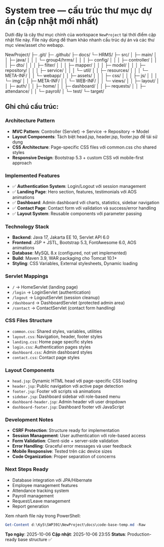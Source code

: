 # System tree — cấu trúc thư mục dự án (cập nhật mới nhất)

Dưới đây là cây thư mục chính của workspace `NewProject` tại thời điểm cập nhật file này. File này dùng để tham khảo nhanh cấu trúc dự án và các thư mục view/asset cho webapp.

NewProject/
├─ .git/
├─ .github/
├─ docs/
└─ HRMS/
├─ src/
│ ├─ main/
│ │ ├─ java/
│ │ │ └─ group4/hrms/
│ │ │ ├─ config/
│ │ │ ├─ controller/
│ │ │ ├─ dto/
│ │ │ ├─ filter/
│ │ │ ├─ mapper/
│ │ │ ├─ model/
│ │ │ ├─ repository/
│ │ │ ├─ service/
│ │ │ └─ util/
│ │ ├─ resources/
│ │ │ └─ META-INF/
│ │ └─ webapp/
│ │ ├─ assets/
│ │ │ ├─ css/
│ │ │ ├─ js/
│ │ │ └─ img/
│ │ ├─ META-INF/
│ │ └─ WEB-INF/
│ │ └─ views/
│ │ ├─ layout/
│ │ ├─ auth/
│ │ ├─ home/
│ │ ├─ dashboard/
│ │ ├─ requests/
│ │ ├─ attendance/
│ │ └─ payroll/
│ └─ test/
└─ target/

## Ghi chú cấu trúc:

### **Architecture Pattern**

- **MVC Pattern**: Controller (Servlet) → Service → Repository → Model
- **Layout Components**: Tách biệt head.jsp, header.jsp, footer.jsp để tái sử dụng
- **CSS Architecture**: Page-specific CSS files với common.css cho shared styles
- **Responsive Design**: Bootstrap 5.3 + custom CSS với mobile-first approach

### **Implemented Features**

- ✅ **Authentication System**: Login/Logout với session management
- ✅ **Landing Page**: Hero section, features, testimonials với AOS animations
- ✅ **Dashboard**: Admin dashboard với charts, statistics, sidebar navigation
- ✅ **Contact Page**: Contact form với validation và success/error handling
- ✅ **Layout System**: Reusable components với parameter passing

### **Technology Stack**

- **Backend**: Java 17, Jakarta EE 10, Servlet API 6.0
- **Frontend**: JSP + JSTL, Bootstrap 5.3, FontAwesome 6.0, AOS animations
- **Database**: MySQL 8.x (configured, not yet implemented)
- **Build**: Maven 3.9, WAR packaging cho Tomcat 10.1+
- **Styling**: CSS Variables, External stylesheets, Dynamic loading

### **Servlet Mappings**

- `/` → HomeServlet (landing page)
- `/login` → LoginServlet (authentication)
- `/logout` → LogoutServlet (session cleanup)
- `/dashboard` → DashboardServlet (protected admin area)
- `/contact` → ContactServlet (contact form handling)

### **CSS Files Structure**

- `common.css`: Shared styles, variables, utilities
- `layout.css`: Navigation, header, footer styles
- `landing.css`: Home page specific styles
- `login.css`: Authentication pages styles
- `dashboard.css`: Admin dashboard styles
- `contact.css`: Contact page styles

### **Layout Components**

- `head.jsp`: Dynamic HTML head với page-specific CSS loading
- `header.jsp`: Public navigation với active page detection
- `footer.jsp`: Footer với scripts và animations
- `sidebar.jsp`: Dashboard sidebar với role-based menu
- `dashboard-header.jsp`: Admin header với user dropdown
- `dashboard-footer.jsp`: Dashboard footer với JavaScript

### **Development Notes**

- **CSRF Protection**: Structure ready for implementation
- **Session Management**: User authentication với role-based access
- **Form Validation**: Client-side + server-side validation
- **Error Handling**: Graceful error messages và user feedback
- **Mobile Responsive**: Tested trên các device sizes
- **Code Organization**: Proper separation of concerns

### **Next Steps Ready**

- Database integration với JPA/Hibernate
- Employee management features
- Attendance tracking system
- Payroll management
- Request/Leave management
- Report generation

Xem nhanh file này trong PowerShell:

```powershell
Get-Content d:\Ky5\SWP391\NewProject\docs\code-base-temp.md -Raw
```

**Tạo ngày**: 2025-10-06
**Cập nhật**: 2025-10-06 23:55
**Status**: Production-ready base structure ✅
